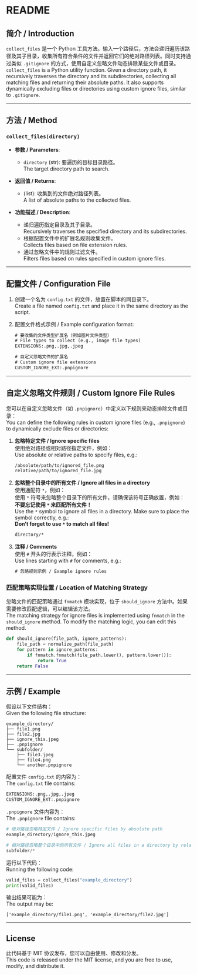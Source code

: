 # README

## 简介 / Introduction

`collect_files` 是一个 Python 工具方法。输入一个路径后，方法会递归遍历该路径及其子目录，收集所有符合条件的文件并返回它们的绝对路径列表。同时支持通过类似 `.gitignore` 的方式，使用自定义忽略文件动态排除某些文件或目录。  
`collect_files` is a Python utility function. Given a directory path, it recursively traverses the directory and its subdirectories, collecting all matching files and returning their absolute paths. It also supports dynamically excluding files or directories using custom ignore files, similar to `.gitignore`.

---

## 方法 / Method

### `collect_files(directory)`

- **参数 / Parameters**:
    - `directory` (str): 要遍历的目标目录路径。  
      The target directory path to search.

- **返回值 / Returns**:
    - (list): 收集到的文件绝对路径列表。  
      A list of absolute paths to the collected files.

- **功能描述 / Description**:
    - 递归遍历指定目录及其子目录。  
      Recursively traverses the specified directory and its subdirectories.
    - 根据配置文件中的扩展名规则收集文件。  
      Collects files based on file extension rules.
    - 通过忽略文件中的规则过滤文件。  
      Filters files based on rules specified in custom ignore files.

---

## 配置文件 / Configuration File

1. 创建一个名为 `config.txt` 的文件，放置在脚本的同目录下。  
   Create a file named `config.txt` and place it in the same directory as the script.

2. 配置文件格式示例 / Example configuration format:
   ```txt  
   # 要收集的文件类型扩展名（例如图片文件类型）  
   # File types to collect (e.g., image file types)  
   EXTENSIONS:.png,.jpg,.jpeg  

   # 自定义忽略文件的扩展名  
   # Custom ignore file extensions  
   CUSTOM_IGNORE_EXT:.pnpignore  
   ```  

---

## 自定义忽略文件规则 / Custom Ignore File Rules

您可以在自定义忽略文件（如 `.pnpignore`）中定义以下规则来动态排除文件或目录：  
You can define the following rules in custom ignore files (e.g., `.pnpignore`) to dynamically exclude files or directories:

1. **忽略特定文件 / Ignore specific files**  
   使用绝对路径或相对路径指定文件，例如：  
   Use absolute or relative paths to specify files, e.g.:
   ```txt  
   /absolute/path/to/ignored_file.png  
   relative/path/to/ignored_file.jpg  
   ```  

2. **忽略整个目录中的所有文件 / Ignore all files in a directory**  
   使用通配符 `*`，例如：  
   使用 `*` 符号来忽略整个目录下的所有文件，请确保该符号正确放置，例如：  
   **不要忘记使用 `*` 来匹配所有文件！**  
   Use the `*` symbol to ignore all files in a directory. Make sure to place the symbol correctly, e.g.:  
   **Don’t forget to use `*` to match all files!**
   ```txt  
   directory/*  
   ```  

3. **注释 / Comments**  
   使用 `#` 开头的行表示注释，例如：  
   Use lines starting with `#` for comments, e.g.:
   ```txt  
   # 忽略规则示例 / Example ignore rules  
   ```  

### 匹配策略实现位置 / Location of Matching Strategy

忽略文件的匹配策略通过 `fnmatch` 模块实现，位于 `should_ignore` 方法中。如果需要修改匹配逻辑，可以编辑该方法。  
The matching strategy for ignore files is implemented using `fnmatch` in the `should_ignore` method. To modify the matching logic, you can edit this method.

```python  
def should_ignore(file_path, ignore_patterns):  
    file_path = normalize_path(file_path)  
    for pattern in ignore_patterns:  
        if fnmatch.fnmatch(file_path.lower(), pattern.lower()):  
            return True  
    return False  
```

---

## 示例 / Example

假设以下文件结构：  
Given the following file structure:
```
example_directory/  
├── file1.png  
├── file2.jpg  
├── ignore_this.jpeg  
├── .pnpignore  
└── subfolder/  
    ├── file3.jpeg  
    ├── file4.png  
    └── another.pnpignore  
```  

配置文件 `config.txt` 的内容为：  
The `config.txt` file contains:
```txt  
EXTENSIONS:.png,.jpg,.jpeg  
CUSTOM_IGNORE_EXT:.pnpignore  
```  


`.pnpignore` 文件内容为：  
The `.pnpignore` file contains:

```python 
# 绝对路径忽略特定文件 / Ignore specific files by absolute path
example_directory/ignore_this.jpeg  

# 相对路径忽略整个目录中的所有文件 / Ignore all files in a directory by relative path
subfolder/*
```  

运行以下代码：  
Running the following code:
```python  
valid_files = collect_files("example_directory")  
print(valid_files)
```  

输出结果可能为：  
The output may be:
```
['example_directory/file1.png', 'example_directory/file2.jpg']  
```  

---

## License

此代码基于 MIT 协议发布，您可以自由使用、修改和分发。  
This code is released under the MIT license, and you are free to use, modify, and distribute it.
